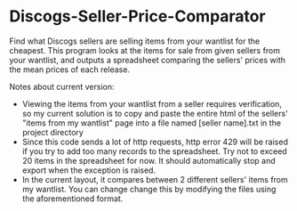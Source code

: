 # Discogs-Seller-Price-Comparator
Find what Discogs sellers are selling items from your wantlist for the cheapest.
This program looks at the items for sale from given sellers from your wantlist, and outputs a spreadsheet comparing the sellers' prices with the mean prices of each release.

Notes about current version:
- Viewing the items from your wantlist from a seller requires verification, so my current solution is to copy and paste the entire html of the sellers' "items from my wantlist" page into a file named [seller name].txt in the project directory
- Since this code sends a lot of http requests, http error 429 will be raised if you try to add too many records to the spreadsheet. Try not to exceed 20 items in the spreadsheet for now. It should automatically stop and export when the exception is raised.
- In the current layout, it compares between 2 different sellers' items from my wantlist. You can change change this by modifying the files using the aforementioned format.

